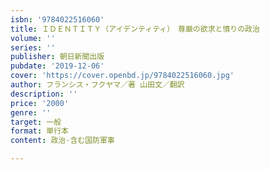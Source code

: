 ```yaml
---
isbn: '9784022516060'
title: ＩＤＥＮＴＩＴＹ（アイデンティティ）　尊厳の欲求と憤りの政治
volume: ''
series: ''
publisher: 朝日新聞出版
pubdate: '2019-12-06'
cover: 'https://cover.openbd.jp/9784022516060.jpg'
author: フランシス・フクヤマ／著 山田文／翻訳
description: ''
price: '2000'
genre: ''
target: 一般
format: 単行本
content: 政治-含む国防軍事

---
```

